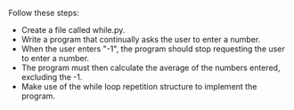 Follow these steps:

- Create a file called while.py.
- Write a program that continually asks the user to enter a number.
- When the user enters "-1", the program should stop requesting the user to enter a number.
- The program must then calculate the average of the numbers entered, excluding the -1.
- Make use of the while loop repetition structure to implement the program.
